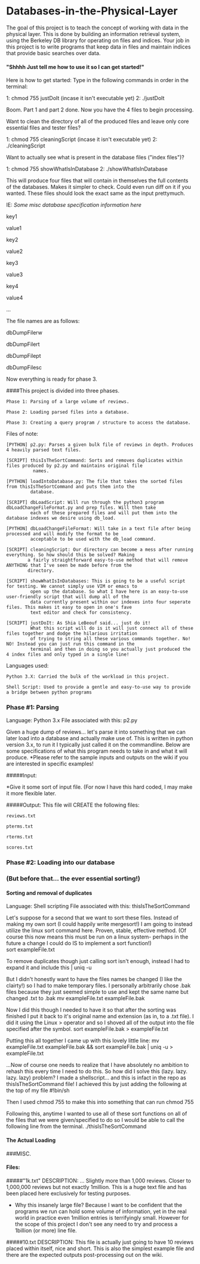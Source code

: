 # Databases-in-the-Physical-Layer
The goal of this project is to teach the concept of working with data in the physical layer. This is done by building an information retrieval system, using the Berkeley DB library for operating on files and indices. Your job in this project is to write programs that keep data in files and maintain indices that provide basic searches over data. 


#### "Shhhh Just tell me how to use it so I can get started!"
Here is how to get started:
Type in the following commands in order in the terminal:

1: chmod 755 justDoIt (incase it isn't executable yet)
2: ./justDoIt

Boom. Part 1 and part 2 done.
Now you have the 4 files to begin processing.

Want to clean the directory of all of the produced files and leave only core essential files and tester files?

1: chmod 755 cleaningScript (incase it isn't executable yet)
2: ./cleaningScript

Want to actually see what is present in the database files ("index files")?

1: chmod 755 showWhatIsInDatabase
2: ./showWhatIsInDatabase

This will produce four files that will contain in themselves the full contents of the databases. Makes it simpler to check. Could even run diff on it if you wanted. These files should look the exact same as the input prettymuch.

IE:
*Some misc database specification information here*

 key1
 
 value1
 
 key2
 
 value2
 
 key3
 
 value3
 
 key4
 
 value4
 
...

The file names are as follows:

dbDumpFilerw

dbDumpFilert

dbDumpFilept

dbDumpFilesc

Now everything is ready for phase 3. 



####This project is divided into three phases.

    Phase 1: Parsing of a large volume of reviews.

    Phase 2: Loading parsed files into a database.

    Phase 3: Creating a query program / structure to access the database.


Files of note:

    [PYTHON] p2.py: Parses a given bulk file of reviews in depth. Produces 4 heavily parsed text files.
    
    [SCRIPT] thisIsTheSortCommand: Sorts and removes duplicates within files produced by p2.py and maintains original file 
              names.
    
    [PYTHON] loadIntoDatabase.py: The file that takes the sorted files from thisIsTheSortCommand and puts them into the 
             database.
    
    [SCRIPT] dbLoadScript: Will run through the python3 program dbLoadChangeFileFormat.py and prep files. Will then take 
             each of these prepared files and will put them into the database indexes we desire using db_load.
             
    [PYTHON] dbLoadChangeFileFormat: Will take in a text file after being processed and will modify the format to be 
             acceptable to be used with the db_load command. 
             
    [SCRIPT] cleaningScript: Our directory can become a mess after running everything. So how should this be solved? Making
            a fairly straightforward easy-to-use method that will remove ANYTHING that I've seen be made before from the 
            directory.
             
    [SCRIPT] showWhatIsInDatabases: This is going to be a useful script for testing. We cannot simply use VIM or emacs to 
             open up the database. So what I have here is an easy-to-use user-friendly script that will dump all of the 
             data currently present within our indexes into four seperate files. This makes it easy to open in one's fave
             text editor and check for consistency. 
             
    [SCRIPT] justDoIt: As Shia LeBeouf said... just do it!
             What this script will do is it will just connect all of these files together and dodge the hilarious irritation 
             of trying to string all these various commands together. No! NO! Instead you can just run this command in the 
             terminal and then in doing so you actually just produced the 4 index files and only typed in a single line! 

Languages used:

    Python 3.X: Carried the bulk of the workload in this project.
    
    Shell Script: Used to provide a gentle and easy-to-use way to provide a bridge between python programs
    
    

### Phase #1: Parsing
Language: Python 3.x
File associated with this: p2.py


Given a huge dump of reviews... let's parse it into something that we can later load into a database and actually make use of.
This is written in python version 3.x, to run it I typically just called it on the commandline. Below are some specifications of what this program needs to take in and what it will produce.
*Please refer to the sample inputs and outputs on the wiki if you are interested in specific examples!

#####Input:

*Give it some sort of input file. (For now I have this hard coded, I may make it more flexible later.



#####Output: This file will CREATE the following files:

    reviews.txt

    pterms.txt

    rterms.txt

    scores.txt


### Phase #2: Loading into our database 
### (But before that... the ever essential sorting!)

#### Sorting and removal of duplicates
Language: Shell scripting
File associated with this: thisIsTheSortCommand


Let's suppose for a second that we want to sort these files. Instead of making my own sort (I could happily write mergesort!) I am going to instead utilize the linux sort command here. Proven, stable, effective method. (Of course this now means this must be run on a linux system- perhaps in the future a change I could do IS to implement a sort function!)  
    sort exampleFile.txt

To remove duplicates though just calling sort isn't enough, instead I had to expand it and include this 
    | uniq -u 

But I didn't honestly want to have the files names be changed (I like the clairty!) so I had to make temporary files. I personally arbitrarily chose .bak files because they just seemed simple to use and kept the same name but changed .txt to .bak
    mv exampleFile.txt exampleFile.bak

Now I did this though I needed to have it so that after the sorting was finished I put it back to it's original name and extension (as in, to a .txt file). I did it using the Linux > operator and so I shoved all of the output into the file specified after the symbol.
    sort exampleFile.bak > exampleFile.txt

Putting this all together I came up with this lovely little line:
    mv exampleFile.txt exampleFile.bak && sort exampleFile.bak | uniq -u > exampleFile.txt

...Now of course one needs to realize that I have absolutely no ambition to rehash this every time I need to do this. So how did I solve this (lazy. lazy. lazy. lazy) problem? I made a shellscript... and this is infact in the repo as thisIsTheSortCommand file!
I achieved this by just adding the following at the top of my file
    #!bin/sh 

Then I used chmod 755 to make this into something that can run 
    chmod 755

Following this, anytime I wanted to use all of these sort functions on all of the files that we were given/specified to do so I would be able to call the following line from the terminal.
    ./thisIsTheSortCommand

#### The Actual Loading



###MISC.
#### Files:
#####"1k.txt" 
 DESCRIPTION: ... Slightly more than 1,000 reviews. Closer to 1,000,000 reviews but not exactly 1million. This is a huge text file and has been placed here exclusively for testing purposes.

* Why this insanely large file? Because I want to be confident that the programs we run can hold some volume of information, yet in the real world in practice even 1million entries is terrifyingly small. However for the scope of this project I don't see any need to try and process a 1billion (or more) line file. 

#####10.txt
DESCRIPTION: This file is actually just going to have 10 reviews placed within itself, nice and short. This is also the simplest example file and there are the expected outputs post-processing out on the wiki.
